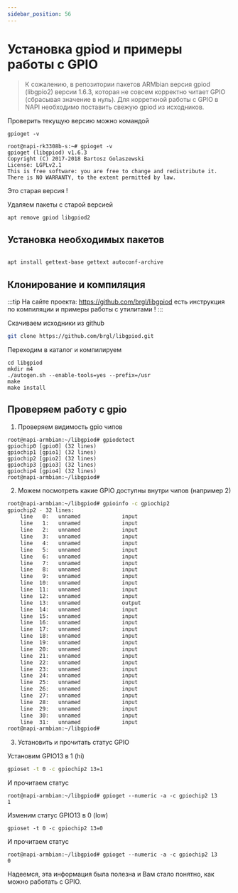 ```yaml
---
sidebar_position: 56
---
```


# Установка gpiod и примеры работы c GPIO


> К сожалению, в репозитории пакетов ARMbian версия gpiod (libgpio2) версии 1.6.3, которая не совсем корректно читает GPIO (сбрасывая значение в нуль). Для корреткной работы с GPIO в NAPI необходимо поставить свежую gpiod из исходников.


Проверить текущую версию можно командой 

```
gpioget -v

root@napi-rk3308b-s:~# gpioget -v
gpioget (libgpiod) v1.6.3
Copyright (C) 2017-2018 Bartosz Golaszewski
License: LGPLv2.1
This is free software: you are free to change and redistribute it.
There is NO WARRANTY, to the extent permitted by law.
```

Это старая версия ! 

Удаляем пакеты с старой версией 

```bash
apt remove gpiod libgpiod2

```

## Установка необходимых пакетов

```bash

apt install gettext-base gettext autoconf-archive

```

## Клонирование и компиляция

:::tip
На сайте проекта: https://github.com/brgl/libgpiod
есть инструкция по компиляции и примеры работы с утилитами !
:::

Скачиваем исходники из github

```bash
git clone https://github.com/brgl/libgpiod.git
```

Переходим в каталог и компилируем

```
cd libgpiod
mkdir m4
./autogen.sh --enable-tools=yes --prefix=/usr
make 
make install

```

## Проверяем работу с gpio

1. Проверяем видимость gpio чипов 

```
root@napi-armbian:~/libgpiod# gpiodetect
gpiochip0 [gpio0] (32 lines)
gpiochip1 [gpio1] (32 lines)
gpiochip2 [gpio2] (32 lines)
gpiochip3 [gpio3] (32 lines)
gpiochip4 [gpio4] (32 lines)
root@napi-armbian:~/libgpiod# 

```

2. Можем посмотреть какие GPIO доступны внутри чипов (например 2) 

```bash
root@napi-armbian:~/libgpiod# gpioinfo -c gpiochip2
gpiochip2 - 32 lines:
	line   0:	unnamed         	input
	line   1:	unnamed         	input
	line   2:	unnamed         	input
	line   3:	unnamed         	input
	line   4:	unnamed         	input
	line   5:	unnamed         	input
	line   6:	unnamed         	input
	line   7:	unnamed         	input
	line   8:	unnamed         	input
	line   9:	unnamed         	input
	line  10:	unnamed         	input
	line  11:	unnamed         	input
	line  12:	unnamed         	input
	line  13:	unnamed         	output
	line  14:	unnamed         	input
	line  15:	unnamed         	input
	line  16:	unnamed         	input
	line  17:	unnamed         	input
	line  18:	unnamed         	input
	line  19:	unnamed         	input
	line  20:	unnamed         	input
	line  21:	unnamed         	input
	line  22:	unnamed         	input
	line  23:	unnamed         	input
	line  24:	unnamed         	input
	line  25:	unnamed         	input
	line  26:	unnamed         	input
	line  27:	unnamed         	input
	line  28:	unnamed         	input
	line  29:	unnamed         	input
	line  30:	unnamed         	input
	line  31:	unnamed         	input
root@napi-armbian:~/libgpiod# 

```

3. Установить и прочитать статус GPIO

Установим GPIO13 в 1 (hi)

```bash
gpioset -t 0 -c gpiochip2 13=1
```

И прочитаем статус

```
root@napi-armbian:~/libgpiod# gpioget --numeric -a -c gpiochip2 13
1

```

Изменим статус GPIO13 в 0 (low)

```
gpioset -t 0 -c gpiochip2 13=0

```

И прочитаем статус

```
root@napi-armbian:~/libgpiod# gpioget --numeric -a -c gpiochip2 13
0

```

Надеемся, эта информация была полезна и Вам стало понятно, как можно работать с GPIO.